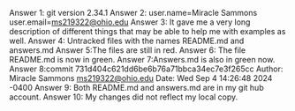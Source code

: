 Answer 1: git version 2.34.1
Answer 2: user.name=Miracle Sammons
user.email=ms219322@ohio.edu
Answer 3: It gave me a very long description of different things that may be able to help me with examples as well.
Answer 4: Untracked files with the names README.md and answers.md
Answer 5:The files are still in red.
Answer 6: The file README.md is now in green.
Answer 7:Answers.md is also in green now. 
Answer 8:commit 731d404c621dd6be6b76a71bbca34ec7e3f265cc
Author: Miracle Sammons <ms219322@ohio.edu>
Date:   Wed Sep 4 14:26:48 2024 -0400
Answer 9: Both README.md and answers.md are in my git hub account.
Answer 10: My changes did not reflect my local copy.